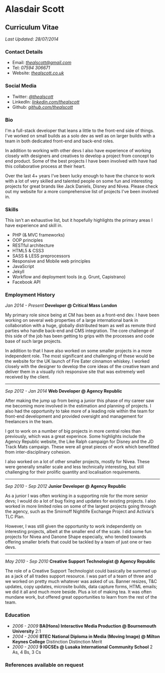 # Alasdair Scott
## Curriculum Vitae
*Last Updated: 28/07/2014*

### Contact Details
* Email: *thealscott@gmail.com*
* Tel: *07594 306671*
* Website: *[thealscott.co.uk](http://thealscott.co.uk)*

### Social Media
* Twitter: *[@thealscott](http://twitter.com/thealscott)*
* LinkedIn: *[linkedin.com/thealscott](http://linkedin.com/thealscott)*
* Github: *[github.com/thealscott](http://github.com/thealscott)*

### Bio
I'm a full-stack developer that leans a little to the front-end side of things. I've worked on small builds as a solo dev as well as on larger builds with a team in both dedicated front-end and back-end roles.

In addition to working with other devs I also have experience of working closely with designers and creatives to develop a project from concept to end product. Some of the best projects I have been involved with have had this collaborative process at their heart.   

Over the last 4+ years I've been lucky enough to have the chance to work with a lot of very skilled and talented people on some fun and interesting projects for great brands like Jack Daniels, Disney and Nivea. Please check out my website for a more comprehensive list of projects I've been involved in.

### Skills
This isn't an exhaustive list, but it hopefully highlights the primary areas I have experience and skill in. 

* PHP (& MVC frameworks)
* OOP principles
* RESTful architecture
* HTML5 & CSS3
* SASS & LESS preprocessors
* Responsive and Mobile web principles
* JavaScript
* Jekyll
* Workflow and deployment tools (e.g. Grunt, Capistrano)
* Facebook API

### Employment History
*Jan 2014 - Present* **Developer @ Critical Mass London**

My primary role since being at CM has been as a front-end dev. I have been working on several web properties of a large international bank in collaboration with a huge, globally distributed team as well as remote third parties who handle back-end and CMS integration. The core challenge of this side of the job has been getting to grips with the processes and code base of such large projects.

In addition to that I have also worked on some smaller projects in a more independent role. The most significant and challenging of these would be the website for the UK launch of Fire Eater cinnamon whiskey. I worked closely with the designer to develop the core ideas of the creative team and deliver them in a visually rich responsive site that was extremely well received by the client.

------------------

*Sep 2012 - Jan 2014* **Web Developer @ Agency Republic**

After making the jump up from being a junior this phase of my career saw me becoming more involved in the estimation and planning of projects. I also had the opportunity to take more of a leading role within the team for front-end development and provided oversight and management for freelancers in the team. 

I got to work on a number of big projects in more central roles than previously, which was a great experince. Some highlights include the Agency Republic website, the Like Ralph campaign for Disney and the JD Track Mats campaign. These were all great pieces of work which benefitted from inter-disciplinary cohesion. 

I also worked on a lot of other smaller projects, mostly for Nivea. These were generally smaller scale and less technically interesting, but still challenging for their prolific quantity and localisation requirements.


------------------

*Sep 2010 - Sep 2012* **Junior Developer @ Agency Republic**

As a junior I was often working in a supporting role for the more senior devs; I would do a lot of bug fixing and updates for existing projects. I also worked in more limited roles on some of the largest projects going through the agency, such as the Smirnoff Nightlife Exchange Project and Activia's TLC Plan. 

However, I was still given the opportunity to work independently on interesting projects, albeit at the smaller end of the scale. I did some fun projects for Nivea and Danone Shape especially, who tended towards offering smaller briefs that could be tackled by a team of just one or two devs.

------------------

*May 2010 - Sep 2010* **Creative Support Technologist @ Agency Republic**

The role of a Creative Support Technologist could basically be summed up as a jack of all trades support resource. I was part of a team of three and we worked on pretty much whatever was asked of us. Banner resizes, T&C updates, copy updates, microsite builds, data capture forms, HTML emails; we did it all and much more beside. Plus a lot of making tea. It was often mundane work, but offered great opportunities to learn from the rest of the team. 


### Education
* *2006 - 2009* **BA(Hons) Interactive Media Production @ Bournemouth University** 2:1
* *2004 - 2006* **BTEC National Diploma in Media (Moving Image) @ Milton Keynes College** Distinction Distinction Merit
* *2000 - 2003* **9 IGCSEs @ Lusaka International Community School** 2 As, 4 Bs, 3 Cs


### References available on request




